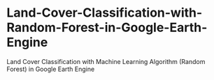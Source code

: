 # Land-Cover-Classification-with-Random-Forest-in-Google-Earth-Engine
Land Cover Classification with Machine Learning Algorithm (Random Forest) in Google Earth Engine
